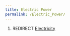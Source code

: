 ```yaml
---
title: Electric Power
permalink: /Electric_Power/
---
```


1.  REDIRECT [Electricity](Electricity "wikilink")